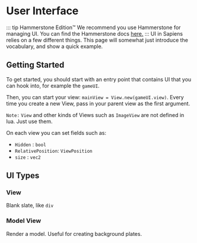 # User Interface
::: tip Hammerstone Edition&#8482;
We recommend you use Hammerstone for managing UI. You can find the Hammerstone docs [here.](/hammerstone/ui-manager.md)
:::
UI in Sapiens relies on a few different things. This page will somewhat just introduce the vocabulary, and show a quick example.

## Getting Started

To get started, you should start with an entry point that contains UI that you can hook into, for example the `gameUI`.

Then, you can start your view: `mainView = View.new(gameUI.view)`. Every time you create a new View, pass in your parent view as the first argument.

`Note:` `View` and other kinds of Views such as `ImageView` are not defined in lua. Just use them.

On each view you can set fields such as:
 - `Hidden` : `bool`
 - `RelativePosition`: `ViewPosition`
 - `size` : `vec2`

## UI Types

### View

Blank slate, like `div`

### Model View

Render a model. Useful for creating background plates.




